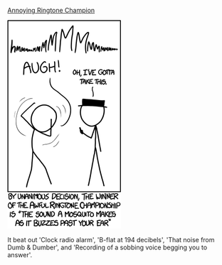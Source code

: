 [Annoying Ringtone Champion](https://xkcd.com/1241)

![Annoying Ringtone Champion](./random_comic.png)

It beat out 'Clock radio alarm', 'B-flat at 194 decibels', 'That noise from Dumb & Dumber', and 'Recording of a sobbing voice begging you to answer'.

